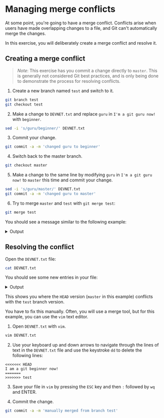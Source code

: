 # Managing merge conflicts

At some point, you're going to have a merge conflict. Conflicts arise when users have made overlapping changes to a file, and Git can't automatically merge the changes.

In this exercise, you will deliberately create a merge conflict and resolve it.

## Creating a merge conflict

> *Note*: This exercise has you commit a change directly to `master`. This is generally not considered Git best practices, and is only being done to demonstrate the process for resolving conflicts.

1. Create a new branch named `test` and switch to it.

  ```bash
  git branch test
  git checkout test
  ```

2. Make a change to `DEVNET.txt` and replace `guru` in `I'm a git guru now!` with `beginner`.

  ```bash
  sed -i 's/guru/beginner/' DEVNET.txt
  ```

3. Commit your change.

  ```bash
  git commit -a -m 'changed guru to beginner'
  ```

4. Switch back to the master branch.

  ```bash
  git checkout master
  ```

5. Make a change to the same line by modifying `guru` in `I'm a git guru now!` to `master` this time and commit your change.

  ```bash
  sed -i 's/guru/master/' DEVNET.txt
  git commit -a -m 'changed guru to master'
  ```

6. Try to merge `master` and `test` with `git merge test`:

  ```bash
  git merge test
  ```

  You should see a message similar to the following example:

<details>
<summary> Output </summary>
<pre><code>
Auto-merging DEVNET.txt
CONFLICT (content): Merge conflict in DEVNET.txt
Automatic merge failed; fix conflicts and then commit the result.
</code></pre>
</details>


## Resolving the conflict

Open the `DEVNET.txt` file:

  ```bash
  cat DEVNET.txt
  ```

You should see some new entries in your file:

<details>
<summary> Output </summary>
<pre><code>
<<<<<<< HEAD
I am a git beginner now!
=======
I am a git master now!
>>>>>>> test
</code></pre>
</details>

This shows you where the `HEAD` version (`master` in this example) conflicts with the `test` branch version.

You have to fix this manually. Often, you will use a merge tool, but for this example, you can use the `vim` text editor.

1. Open `DEVNET.txt` with `vim`.

  ```bash
  vim DEVNET.txt
  ```

2. Use your keyboard up and down arrows to navigate through the lines of text in the `DEVNET.txt` file and use the keystroke `dd` to delete the following lines:

  ```
  <<<<<<< HEAD
  I am a git beginner now!
  =======
  >>>>>>> test
  ```

3. Save your file in `vim` by pressing the `ESC` key and then `:` followed by `wq` and ENTER.

4. Commit the change.

  ```bash
  git commit -a -m 'manually merged from branch test'
  ```
